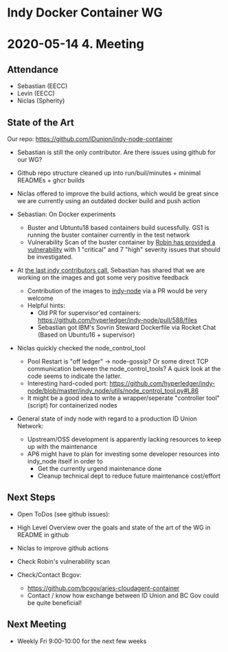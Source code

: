 Indy Docker Container WG
=========================

2020-05-14 4. Meeting
===========================


Attendance
-----------

- Sebastian (EECC)
- Levin (EECC)
- Niclas (Spherity)


State of the Art
-----

Our repo: https://github.com/IDunion/indy-node-container

- Sebastian is still the only contributor. Are there issues using github for our WG?
- Github repo structure cleaned up into run/buil/minutes + minimal READMEs + ghcr builds
- Niclas offered to improve the build actions, which would be great since we are currently using an outdated docker build and push action

- Sebastian: On Docker experiments
  - Buster and Ubtuntu18 based containers build sucessfully. GS1 is running the buster container currently in the test network
  - Vulnerability Scan of the buster container by [Robin has provided a vulnerability](clair-report-indy-node-slim-buster.json) with 1 "critical" and 7 "high" severity issues that should be investigated.

- At [the last indy contributors call](https://wiki.hyperledger.org/display/indy/2021-05-11+Indy+Contributors+Call), Sebastian has shared that we are working on the images and got some very positive feedback
  - Contribution of the images to [indy-node](https://github.com/hyperledger/indy-node) via a PR would be very welcome
  - Helpful hints:
    - Old PR for supervisor'ed containers: https://github.com/hyperledger/indy-node/pull/588/files
    - Sebastian got IBM's Sovrin Steward Dockerfile via Rocket Chat (Based on Ubuntu16 + supervisor)

- Niclas quickly checked the node_control_tool
  - Pool Restart is "off ledger" -> node-gossip? Or some direct TCP communication between the node_control_tools? A quick look at the code seems to indicate the latter.
  - Interesting hard-coded port: https://github.com/hyperledger/indy-node/blob/master/indy_node/utils/node_control_tool.py#L86
  - It might be a good idea to write a wrapper/seperate "controller tool" (script) for containerized nodes


- General state of indy node with regard to a production ID Union Network:
  - Upstream/OSS development is apparently lacking resources to keep up with the maintenance
  - AP6 might have to plan for investing some developer resources into indy_node itself in order to
    - Get the currently urgend maintenance done
    - Cleanup technical dept to reduce future maintenance cost/effort


Next Steps
---------------

- Open ToDos (see github issues):
 - High Level Overview over the goals and state of the art of the WG in README in github
 - Niclas to improve github actions
 - Check Robin's vulnerability scan

- Check/Contact Bcgov:
  - https://github.com/bcgov/aries-cloudagent-container
  - Contact / know how exchange between ID Union and BC Gov could be quite beneficial!


Next Meeting
----------------

- Weekly Fri 9:00-10:00 for the next few weeks
